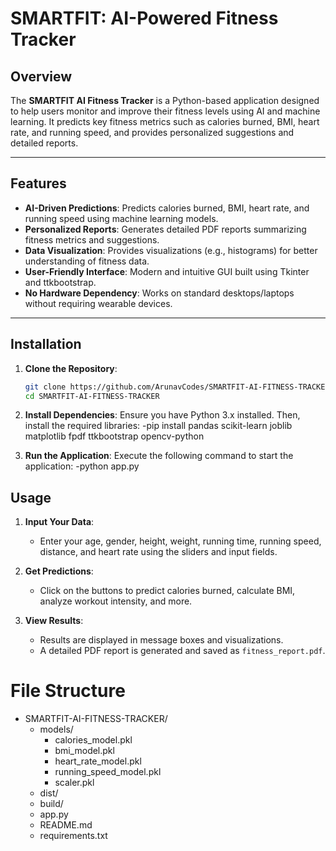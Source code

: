 # SMARTFIT: AI-Powered Fitness Tracker

## Overview
The **SMARTFIT AI Fitness Tracker** is a Python-based application designed to help users monitor and improve their fitness levels using AI and machine learning. It predicts key fitness metrics such as calories burned, BMI, heart rate, and running speed, and provides personalized suggestions and detailed reports.

---

## Features
- **AI-Driven Predictions**: Predicts calories burned, BMI, heart rate, and running speed using machine learning models.
- **Personalized Reports**: Generates detailed PDF reports summarizing fitness metrics and suggestions.
- **Data Visualization**: Provides visualizations (e.g., histograms) for better understanding of fitness data.
- **User-Friendly Interface**: Modern and intuitive GUI built using Tkinter and ttkbootstrap.
- **No Hardware Dependency**: Works on standard desktops/laptops without requiring wearable devices.

---

## Installation
1. **Clone the Repository**:
   ```bash
   git clone https://github.com/ArunavCodes/SMARTFIT-AI-FITNESS-TRACKER.git
   cd SMARTFIT-AI-FITNESS-TRACKER

2. **Install Dependencies**:
Ensure you have Python 3.x installed. Then, install the required libraries:
-pip install pandas scikit-learn joblib matplotlib fpdf ttkbootstrap opencv-python

4. **Run the Application**:
Execute the following command to start the application:
-python app.py

## Usage
1. **Input Your Data**:
   - Enter your age, gender, height, weight, running time, running speed, distance, and heart rate using the sliders and input fields.

2. **Get Predictions**:
   - Click on the buttons to predict calories burned, calculate BMI, analyze workout intensity, and more.

3. **View Results**:
   - Results are displayed in message boxes and visualizations.
   - A detailed PDF report is generated and saved as `fitness_report.pdf`.

# File Structure

- SMARTFIT-AI-FITNESS-TRACKER/
  - models/
    - calories_model.pkl
    - bmi_model.pkl
    - heart_rate_model.pkl
    - running_speed_model.pkl
    - scaler.pkl
  - dist/
  - build/
  - app.py
  - README.md
  - requirements.txt

   
